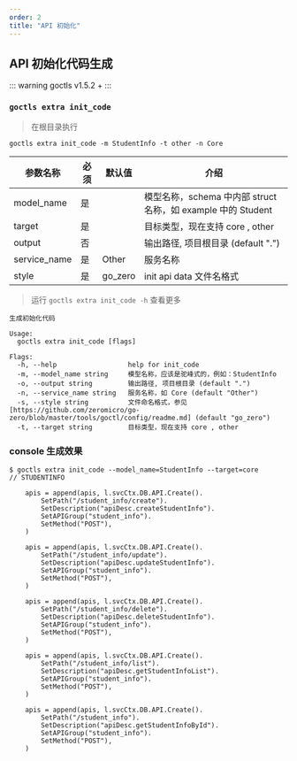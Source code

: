 ```yaml
---
order: 2
title: "API 初始化"
---
```


## API 初始化代码生成

::: warning
goctls v1.5.2 +
:::

### `goctls extra init_code`

> 在根目录执行 

```shell
goctls extra init_code -m StudentInfo -t other -n Core
```

| 参数名称     | 必须 | 默认值  | 介绍                                                         |
| ------------ | ---- | ------- | ------------------------------------------------------------ |
| model_name   | 是   |         | 模型名称，schema 中内部 struct 名称，如 example 中的 Student |
| target       | 是   |         | 目标类型，现在支持 core , other                              |
| output       | 否   |         | 输出路径, 项目根目录 (default ".")                           |
| service_name | 是   | Other   | 服务名称                                                     |
| style        | 是   | go_zero | init api data 文件名格式                                     |

> 运行 `goctls extra init_code -h` 查看更多

```shell
生成初始化代码

Usage:
  goctls extra init_code [flags]

Flags:
  -h, --help                  help for init_code
  -m, --model_name string     模型名称，应该是驼峰式的，例如：StudentInfo
  -o, --output string         输出路径, 项目根目录 (default ".")
  -n, --service_name string   服务名称，如 Core (default "Other")
  -s, --style string          文件命名格式，参见 [https://github.com/zeromicro/go-zero/blob/master/tools/goctl/config/readme.md] (default "go_zero")
  -t, --target string         目标类型，现在支持 core , other
```

### console 生成效果

```text
$ goctls extra init_code --model_name=StudentInfo --target=core
// STUDENTINFO

    apis = append(apis, l.svcCtx.DB.API.Create().
        SetPath("/student_info/create").
        SetDescription("apiDesc.createStudentInfo").
        SetAPIGroup("student_info").
        SetMethod("POST"),
    )

    apis = append(apis, l.svcCtx.DB.API.Create().
        SetPath("/student_info/update").
        SetDescription("apiDesc.updateStudentInfo").
        SetAPIGroup("student_info").
        SetMethod("POST"),
    )

    apis = append(apis, l.svcCtx.DB.API.Create().
        SetPath("/student_info/delete").
        SetDescription("apiDesc.deleteStudentInfo").
        SetAPIGroup("student_info").
        SetMethod("POST"),
    )

    apis = append(apis, l.svcCtx.DB.API.Create().
        SetPath("/student_info/list").
        SetDescription("apiDesc.getStudentInfoList").
        SetAPIGroup("student_info").
        SetMethod("POST"),
    )

    apis = append(apis, l.svcCtx.DB.API.Create().
        SetPath("/student_info").
        SetDescription("apiDesc.getStudentInfoById").
        SetAPIGroup("student_info").
        SetMethod("POST"),
    )

```
